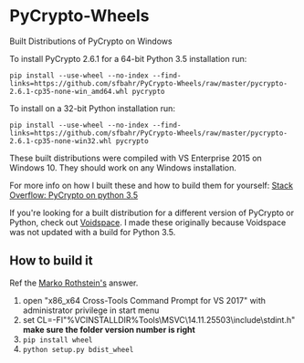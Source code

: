 # PyCrypto-Wheels
Built Distributions of PyCrypto on Windows

To install PyCrypto 2.6.1 for a 64-bit Python 3.5 installation run:
```
pip install --use-wheel --no-index --find-links=https://github.com/sfbahr/PyCrypto-Wheels/raw/master/pycrypto-2.6.1-cp35-none-win_amd64.whl pycrypto
```

To install on a 32-bit Python installation run:
```
pip install --use-wheel --no-index --find-links=https://github.com/sfbahr/PyCrypto-Wheels/raw/master/pycrypto-2.6.1-cp35-none-win32.whl pycrypto
```

These built distributions were compiled with VS Enterprise 2015 on Windows 10. They should work on any Windows installation.

For more info on how I built these and how to build them for yourself: [Stack Overflow: PyCrypto on python 3.5](http://stackoverflow.com/questions/32800336/pycrypto-on-python-3-5)


If you're looking for a built distribution for a different version of PyCrypto or Python, check out [Voidspace](http://www.voidspace.org.uk/python/modules.shtml#pycrypto). I made these originally because Voidspace was not updated with a build for Python 3.5.

## How to build it

Ref the [Marko Rothstein's](https://stackoverflow.com/questions/41843266/microsoft-windows-python-3-6-pycrypto-installation-error) answer. 

1. open "x86_x64 Cross-Tools Command Prompt for VS 2017" with administrator privilege in start menu
2. set CL=-FI"%VCINSTALLDIR%Tools\MSVC\14.11.25503\include\stdint.h"  **make sure the folder version number is right**
3. `pip install wheel`
4. `python setup.py bdist_wheel`